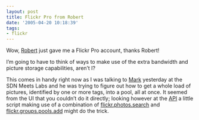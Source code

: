 ```yaml
---
layout: post
title: Flickr Pro from Robert
date: '2005-04-20 10:18:39'
tags:
- flickr
---
```



Wow, [Robert](http://se71.org/blog) just gave me a Flickr Pro account, thanks Robert!

I’m going to have to think of ways to make use of the extra bandwidth and picture storage capabilities, aren’t I?

This comes in handy right now as I was talking to [Mark](http://finnern.com) yesterday at the SDN Meets Labs and he was trying to figure out how to get a whole load of pictures, identified by one or more tags, into a pool, all at once. It seemed from the UI that you couldn’t do it directly; looking however at the [API](http://www.flickr.com/services/api/) a little script making use of a combination of [flickr.photos.search](http://www.flickr.com/services/api/flickr.photos.search.html) and [flickr.groups.pools.add](http://www.flickr.com/services/api/flickr.groups.pools.add.html) might do the trick.


